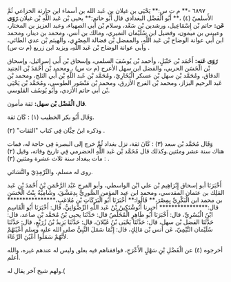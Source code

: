 ٦٨٩٧ -** م ت س:** يَحْيَى بن غيلان بن عَبد الله بن أسماء ابن حارثة الخزاعي ثُمَّ الأَسلميّ (٤) ،** أَبُو الْفَضْل البغدادي قال أَبُو حاتم:** يحيى بْن عَبد اللَّهِ بْن غيلان.**رَوَى عَن:** حاتم بْن إِسْمَاعِيل، ورشدين بْن سَعْد، وسلام بْن أَبي الصهباء، وعبد العزيز بن المختار، وعبيس بن ميمون، وفضيل ابن سُلَيْمان النميري، ومالك بن أنس، ومحمد بن دينار، ومحمد ابن أَبي عوانة الوضاح بْن عَبد اللَّهِ، والمفضل بْن فضالة المِصْرِي، والهيثم بْن عدي الطائي، وأبي عوانة الوضاح بْن عَبد اللَّهِ، ويزيد ابن زريع (م ت س) .

**رَوَى عَنه:** أَحْمَد بْن حَنْبَلٍ، وأحمد بْن يُوسُفَ السلمي، وإسحاق بْن أَبي إسرائيل، وإسحاق بْن الْحَسَن الحربي، والفضل ابن سهل الأعرج (م ت س) ، ومحمد بْن أَحْمَدَ بْن الجنيد الدقاق، ومُحَمَّد بْن سهل بْن عسكر الْبُخَارِيّ، ومُحَمَّد بْن عَبد اللَّهِ بْن أَبي الثلج، ومحمد بْن عَبد الرحيم البزاز، ومحمد بْن الفرج الأزرق، ومحمد بْن مَنْصُور الطوسي، ومُحَمَّد بْن يَحْيَى بْن أَبي حاتم الأزدي، وأَبُو يُوسُف القلوسي.

**قال الْفَضْل بْن سهل:** ثقة مأمون.

وَقَال أَبُو بكر الخطيب (١) : كَانَ ثقة.

وذكره ابنُ حِبَّان فِي كتاب "الثقات" (٢) .

وَقَال مُحَمَّد بْن سعد (٣) : كَانَ ثقة، نزل بغداد ثُمَّ خرج إلى البصرة فِي حاجة له، فمات هناك سنة عشر ومئتين.وكذلك قال مُحَمَّد بْن عَبد اللَّهِ الحضرمي فِي تاريخ وفاته، وقيل (٢) : مات ببغداد سنة ثلاث عشرة ومئتين (٣) .

روى له مسلم، والتِّرْمِذِيّ والنَّسَائي.

أَخْبَرَنَا أبو إسحاق إِبْرَاهِيم بْن علي ابْن الواسطي، وأبو الفرج عَبْد الرَّحْمَنِ بْنُ أَحْمَدَ بْنِ عَبد المَلِك بن عثمان المقدسي، ومحمد ابن عبد المؤمن الصُّورِيُّ بِدِمَشْقَ، وشَامِيَّةُ بِنْتُ الْحَسَنِ بن محمد ابن الْبَكْرِيِّ بِمِصْرَ،** قَالُوا:** أَخْبَرَنَا أَبُو الْبَرَكَاتِ بْنِ مُلاعَبٍ،**************** قال:**************** أخبرنا أَنُوشْتَكِينُ بْنُ عَبد اللَّهِ الرِّضْوَانِيُّ، قال: أَخْبَرَنَا أَبُو الْقَاسِمِ ابْنُ الْبُسْرِيِّ، قال: أَخْبَرَنَا أَبُو طَاهِرٍ الْمُخَلِّصُ قال: حَدَّثَنَا يحيى بْنُ مُحَمَّد بْن صاعد، قال: حَدَّثَنَا الفضل بْن سهل، قال: حَدَّثَنَا يَحْيَى بْنُ غَيْلانَ، قال: حَدَّثَنَا يَزِيدُ بْنُ زُرَيْعٍ، قال: حَدَّثَنَا سُلَيْمان التَّيْمِيّ، عَن أنس بْن مَالِكٍ، قال: إِنَّمَا سَمَلَ النَّبِيُّ صلى الله عليه وسلم أَعْيُنَهُمْ لأَنَّهُمْ سَمَلُوا أَعْيُنَ الرِّعَاءَ.

أخرجوه (٤) عن الْفَضْلِ بْنِ سَهْلٍ الأَعْرَجِ، فوافقناهم فيه بعلو, وليس له عندهم غيره، والله أعلم.

ولهم شيخ آخر يقال له.(